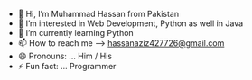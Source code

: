 - 👋 Hi, I’m Muhammad Hassan from Pakistan
- 👀 I’m interested in Web Development, Python as well in Java
- 🌱 I’m currently learning Python
- 📫 How to reach me --> hassanaziz427726@gmail.com
- 😄 Pronouns: ... Him / His
- ⚡ Fun fact: ... Programmer

<!---
muhammadhassan427726/muhammadhassan427726 is a ✨ special ✨ repository because its `README.md` (this file) appears on your GitHub profile.
You can click the Preview link to take a look at your changes.
--->
